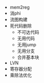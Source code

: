 - mem2reg
- 消phi
- 流图构建
- 死代码删除
  - 不可达代码
  - 无用代码
  - 无用jump
  - 无用分支
  - 合并基本块
- LVN
- 寄存器分配
- 乘除法优化